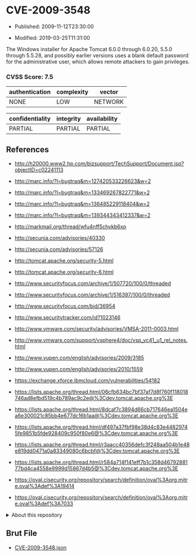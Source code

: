 # CVE-2009-3548

- Published: 2009-11-12T23:30:00

- Modified: 2019-03-25T11:31:00

The Windows installer for Apache Tomcat 6.0.0 through 6.0.20, 5.5.0 through 5.5.28, and possibly earlier versions uses a blank default password for the administrative user, which allows remote attackers to gain privileges.

### CVSS Score: **7.5**

| authentication | complexity | vector |
| --- | --- | --- |
| NONE | LOW | NETWORK |

| confidentiality | integrity | availability |
| --- | --- | --- |
| PARTIAL | PARTIAL | PARTIAL |

## References

* http://h20000.www2.hp.com/bizsupport/TechSupport/Document.jsp?objectID=c02241113

* http://marc.info/?l=bugtraq&m=127420533226623&w=2

* http://marc.info/?l=bugtraq&m=133469267822771&w=2

* http://marc.info/?l=bugtraq&m=136485229118404&w=2

* http://marc.info/?l=bugtraq&m=139344343412337&w=2

* http://markmail.org/thread/wfu4nff5chvkb6xp

* http://secunia.com/advisories/40330

* http://secunia.com/advisories/57126

* http://tomcat.apache.org/security-5.html

* http://tomcat.apache.org/security-6.html

* http://www.securityfocus.com/archive/1/507720/100/0/threaded

* http://www.securityfocus.com/archive/1/516397/100/0/threaded

* http://www.securityfocus.com/bid/36954

* http://www.securitytracker.com/id?1023146

* http://www.vmware.com/security/advisories/VMSA-2011-0003.html

* http://www.vmware.com/support/vsphere4/doc/vsp_vc41_u1_rel_notes.html

* http://www.vupen.com/english/advisories/2009/3185

* http://www.vupen.com/english/advisories/2010/1559

* https://exchange.xforce.ibmcloud.com/vulnerabilities/54182

* https://lists.apache.org/thread.html/06cfb634bc7bf37af7d8f760f118018746ad8efbd519c4b789ac9c2e@%3Cdev.tomcat.apache.org%3E

* https://lists.apache.org/thread.html/8dcaf7c3894d66cb717646ea1504ea6e300021c85bb4e677dc16b1aa@%3Cdev.tomcat.apache.org%3E

* https://lists.apache.org/thread.html/df497a37fbf98e38d4c83e44829745fe9851b5fde928409c950f80e6@%3Cdev.tomcat.apache.org%3E

* https://lists.apache.org/thread.html/r3aacc40356defc3f248aa504b1e48e819dd0471a0a83349080c6bcbf@%3Cdev.tomcat.apache.org%3E

* https://lists.apache.org/thread.html/r584a714f141eff7b1c358d4679288177bd4ca4558e9999d15867d4b5@%3Cdev.tomcat.apache.org%3E

* https://oval.cisecurity.org/repository/search/definition/oval%3Aorg.mitre.oval%3Adef%3A19414

* https://oval.cisecurity.org/repository/search/definition/oval%3Aorg.mitre.oval%3Adef%3A7033

<details>
<summary>About this repository</summary> 

  This repository is part of the project [Live Hack CVE](https://github.com/Live-Hack-CVE). Main website can be found [www.live-hack.org](https://www.live-hack.org) 
  
  Made by [Sn0wAlice](https://github.com/Sn0wAlice) for the people that care about security and need to have a feed of the latest CVEs. Hope you enjoy it, don't forget to star the repo and follow me on [Twitter](https://twitter.com/Sn0wAlice) and [Github](https://github.com/Sn0wAlice). And that is my [personnal website](https://www.alice-snow.me/)

  - [Home Page](https://github.com/Live-Hack-CVE)
  - [Framework](https://github.com/Live-Hack-CVE/cve-framework)
  - [CVE database](https://github.com/Live-Hack-CVE/full_database)
  - [Changelog](https://github.com/Live-Hack-CVE/Changelog)
</details>

## Brut File

* [CVE-2009-3548.json](https://raw.githubusercontent.com/Live-Hack-CVE/full_database/main/cves/2009/CVE-2009-3548.json)

